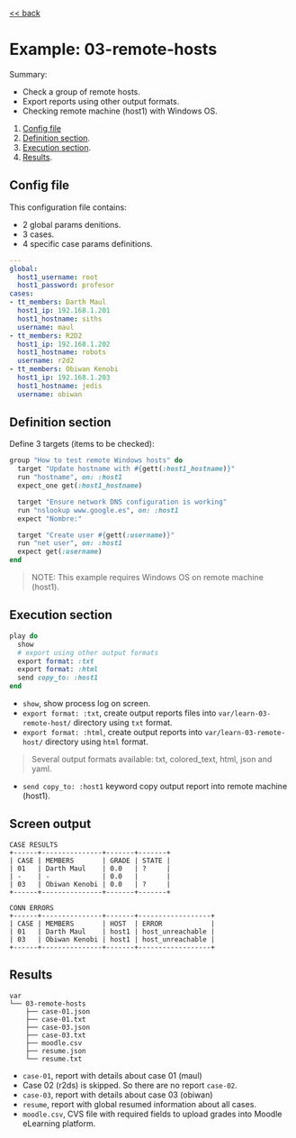 [<< back](README.md)

# Example: 03-remote-hosts

Summary:
* Check a group of remote hosts.
* Export reports using other output formats.
* Checking remote machine (host1) with Windows OS.

1. [Config file](#config-file)
2. [Definition section](#definition-section).
3. [Execution section](#execution-section).
4. [Results](#results).

## Config file

This configuration file contains:
* 2 global params denitions.
* 3 cases.
* 4 specific case params definitions.

```yaml
---
global:
  host1_username: root
  host1_password: profesor
cases:
- tt_members: Darth Maul
  host1_ip: 192.168.1.201
  host1_hostname: siths
  username: maul
- tt_members: R2D2
  host1_ip: 192.168.1.202
  host1_hostname: robots
  username: r2d2
- tt_members: Obiwan Kenobi
  host1_ip: 192.168.1.203
  host1_hostname: jedis
  username: obiwan
```

## Definition section

Define 3 targets (items to be checked):

```ruby
group "How to test remote Windows hosts" do
  target "Update hostname with #{gett(:host1_hostname)}"
  run "hostname", on: :host1
  expect_one get(:host1_hostname)

  target "Ensure network DNS configuration is working"
  run "nslookup www.google.es", on: :host1
  expect "Nombre:"

  target "Create user #{gett(:username)}"
  run "net user", on: :host1
  expect get(:username)
end
```

> NOTE: This example requires Windows OS on remote machine (host1).

## Execution section

```ruby
play do
  show
  # export using other output formats
  export format: :txt
  export format: :html
  send copy_to: :host1
end
```

* `show`, show process log on screen.
* `export format: :txt`, create output reports files into `var/learn-03-remote-host/` directory using `txt` format.
* `export format: :html`, create output reports into `var/learn-03-remote-host/` directory using `html` format.

> Several output formats available: txt, colored_text, html, json and yaml.

* `send copy_to: :host1` keyword copy output report into remote machine (host1).

## Screen output

```
CASE RESULTS
+------+---------------+-------+-------+
| CASE | MEMBERS       | GRADE | STATE |
| 01   | Darth Maul    | 0.0   | ?     |
| -    | -             | 0.0   |       |
| 03   | Obiwan Kenobi | 0.0   | ?     |
+------+---------------+-------+-------+

CONN ERRORS
+------+---------------+-------+------------------+
| CASE | MEMBERS       | HOST  | ERROR            |
| 01   | Darth Maul    | host1 | host_unreachable |
| 03   | Obiwan Kenobi | host1 | host_unreachable |
+------+---------------+-------+------------------+
```

## Results

```
var
└── 03-remote-hosts
    ├── case-01.json
    ├── case-01.txt
    ├── case-03.json
    ├── case-03.txt
    ├── moodle.csv
    ├── resume.json
    └── resume.txt
```

* `case-01`, report with details about case 01 (maul)
* Case 02 (r2ds) is skipped. So there are no report `case-02`.
* `case-03`, report with details about case 03 (obiwan)
* `resume`, report with global resumed information about all cases.
* `moodle.csv`, CVS file with required fields to upload grades into Moodle eLearning platform.
